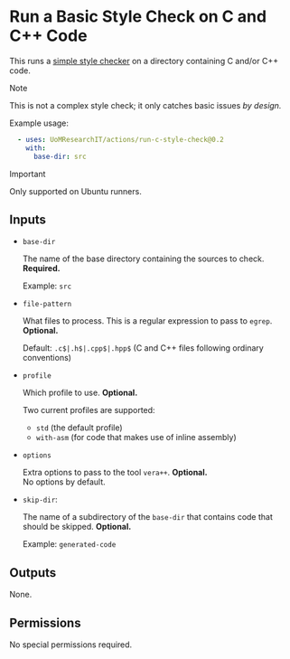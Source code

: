 # Run a Basic Style Check on C and C++ Code

This runs a [simple style checker](https://github.com/verateam/vera) on a directory containing C and/or C++ code.

> [!NOTE]
> This is not a complex style check; it only catches basic issues _by design._

Example usage:

```yml
  - uses: UoMResearchIT/actions/run-c-style-check@0.2
    with:
      base-dir: src
```

> [!IMPORTANT]
> Only supported on Ubuntu runners.

## Inputs

* `base-dir`

  The name of the base directory containing the sources to check. **Required.**

  Example: `src`

* `file-pattern`

  What files to process. This is a regular expression to pass to `egrep`. **Optional.**

  Default: `.c$|.h$|.cpp$|.hpp$` (C and C++ files following ordinary conventions)

* `profile`

  Which profile to use. **Optional.**

  Two current profiles are supported:

  * `std` (the default profile)
  * `with-asm` (for code that makes use of inline assembly)

* `options`

    Extra options to pass to  the tool `vera++`. **Optional.**  
    No options by default.

* `skip-dir`:

  The name of a subdirectory of the `base-dir` that contains code that should be skipped. **Optional.**

  Example: `generated-code`

## Outputs

None.

## Permissions

No special permissions required.
